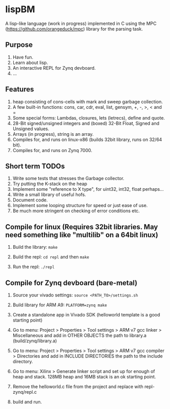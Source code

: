 # lispBM

A lisp-like language (work in progress) implemented in C using the MPC (https://github.com/orangeduck/mpc) library for the parsing task.

## Purpose
1. Have fun.
2. Learn about lisp.
3. An interactive REPL for Zynq devboard.
4. ...

## Features
1. heap consisting of cons-cells with mark and sweep garbage collection.
2. A few built-in functions: cons, car, cdr, eval, list, gensym, +, -, >, < and =
3. Some special forms: Lambdas, closures, lets (letrecs), define and quote.
4. 28-Bit signed/unsigned integers and (boxed) 32-Bit Float, Signed and Unsigned values.
5. Arrays (in progress), string is an array. 
6. Compiles for, and runs on linux-x86 (builds 32bit library, runs on 32/64 bit).
7. Compiles for, and runs on Zynq 7000.  

## Short term TODOs
1. Write some tests that stresses the Garbage collector.
2. Try putting the K-stack on the heap
3. Implement some "reference to X type", for uint32, int32, float perhaps...  
4. Write a small library of useful hofs. 
5. Document code.
6. Implement some looping structure for speed or just ease of use. 
7. Be much more stringent on checking of error conditions etc.

## Compile for linux (Requires 32bit libraries. May need something like "multilib" on a 64bit linux)
1. Build the library: `make`

2. Build the repl: `cd repl` and then `make`

3. Run the repl: `./repl`

## Compile for Zynq devboard (bare-metal)  
1. Source your vivado settings: `source <PATH_TO>/settings.sh`

2. Build library for ARM A9: `PLATFORM=zynq make`

3. Create a standalone app in Vivado SDK (helloworld template is a good starting point) 

4. Go to menu: Project > Properties > Tool settings > ARM v7 gcc linker > Miscellaneous
   and add in OTHER OBJECTS the path to library.a (build/zynq/library.a)

5. Go to menu: Project > Properties > Tool settings > ARM v7 gcc compiler > Directories
   and add in INCLUDE DIRECTORIES the path to the include directory.

6. Go to menu: Xilinx > Generate linker script
   and set up for enough of heap and stack. 128MB heap and 16MB stack is an ok starting point.

7. Remove the helloworld.c file from the project and replace with repl-zynq/repl.c

8. build and run. 
